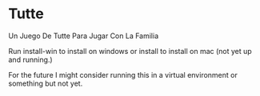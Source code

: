 # Tutte
Un Juego De Tutte Para Jugar Con La Familia

Run install-win to install on windows or install to install on mac (not yet up and running.)

For the future I might consider running this in a virtual environment or something but not yet.